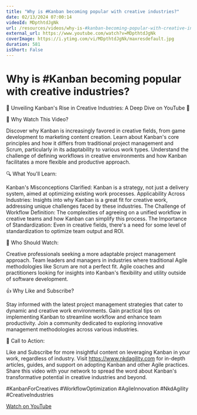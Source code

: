```yaml
---
title: "Why is #Kanban becoming popular with creative industries?"
date: 02/13/2024 07:00:14
videoId: MDpthtdJgNk
url: /resources/videos/why-is-#kanban-becoming-popular-with-creative-industries-
external_url: https://www.youtube.com/watch?v=MDpthtdJgNk
coverImage: https://i.ytimg.com/vi/MDpthtdJgNk/maxresdefault.jpg
duration: 581
isShort: False
---
```


# Why is #Kanban becoming popular with creative industries?

🚀 Unveiling Kanban's Rise in Creative Industries: A Deep Dive on YouTube 🚀

🎯 Why Watch This Video?

Discover why Kanban is increasingly favored in creative fields, from game development to marketing content creation.
Learn about Kanban's core principles and how it differs from traditional project management and Scrum, particularly in its adaptability to various work types.
Understand the challenge of defining workflows in creative environments and how Kanban facilitates a more flexible and productive approach.

🔍 What You'll Learn:

Kanban's Misconceptions Clarified: Kanban is a strategy, not just a delivery system, aimed at optimizing existing work processes.
Applicability Across Industries: Insights into why Kanban is a great fit for creative work, addressing unique challenges faced by these industries.
The Challenge of Workflow Definition: The complexities of agreeing on a unified workflow in creative teams and how Kanban can simplify this process.
The Importance of Standardization: Even in creative fields, there's a need for some level of standardization to optimize team output and ROI.

👥 Who Should Watch:

Creative professionals seeking a more adaptable project management approach.
Team leaders and managers in industries where traditional Agile methodologies like Scrum are not a perfect fit.
Agile coaches and practitioners looking for insights into Kanban's flexibility and utility outside of software development.

👍 Why Like and Subscribe?

Stay informed with the latest project management strategies that cater to dynamic and creative work environments.
Gain practical tips on implementing Kanban to streamline workflow and enhance team productivity.
Join a community dedicated to exploring innovative management methodologies across various industries.

📢 Call to Action:

Like and Subscribe for more insightful content on leveraging Kanban in your work, regardless of industry.
Visit https://www.nkdagility.com for in-depth articles, guides, and support on adopting Kanban and other Agile practices.
Share this video with your network to spread the word about Kanban's transformative potential in creative industries and beyond.

#KanbanForCreatives #WorkflowOptimization #AgileInnovation #NkdAgility #CreativeIndustries

[Watch on YouTube](https://www.youtube.com/watch?v=MDpthtdJgNk)
